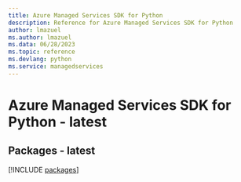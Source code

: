 ```yaml
---
title: Azure Managed Services SDK for Python
description: Reference for Azure Managed Services SDK for Python
author: lmazuel
ms.author: lmazuel
ms.data: 06/28/2023
ms.topic: reference
ms.devlang: python
ms.service: managedservices
---
```

# Azure Managed Services SDK for Python - latest
## Packages - latest
[!INCLUDE [packages](managed-services-index.md)]